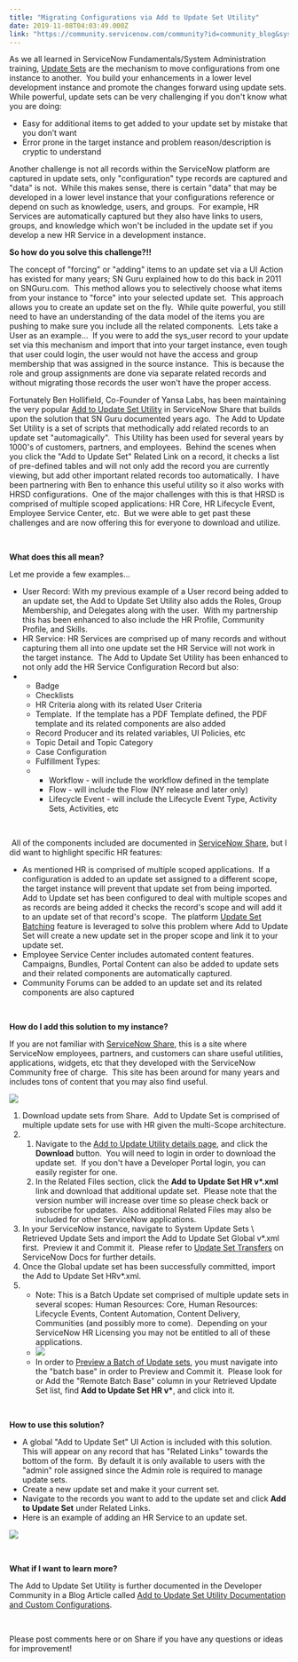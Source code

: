 ```yaml
---
title: "Migrating Configurations via Add to Update Set Utility"
date: 2019-11-08T04:03:49.000Z
link: "https://community.servicenow.com/community?id=community_blog&sys_id=77518decdb8d4c586064eeb5ca961947"
---
```

<p>As we all learned in ServiceNow Fundamentals/System Administration training, <a href="https://docs.servicenow.com/bundle/newyork-application-development/page/build/system-update-sets/concept/system-update-sets.html" rel="nofollow">Update Sets</a> are the mechanism to move configurations from one instance to another.  You build your enhancements in a lower level development instance and promote the changes forward using update sets.  While powerful, update sets can be very challenging if you don&#39;t know what you are doing:</p>
<ul><li>Easy for additional items to get added to your update set by mistake that you don’t want</li><li>Error prone in the target instance and problem reason/description is cryptic to understand</li></ul>
<p>Another challenge is not all records within the ServiceNow platform are captured in update sets, only &#34;configuration&#34; type records are captured and &#34;data&#34; is not.  While this makes sense, there is certain &#34;data&#34; that may be developed in a lower level instance that your configurations reference or depend on such as knowledge, users, and groups.  For example, HR Services are automatically captured but they also have links to users, groups, and knowledge which won&#39;t be included in the update set if you develop a new HR Service in a development instance.</p>
<p><strong>So how do you solve this challenge?!!</strong></p>
<p>The concept of &#34;forcing&#34; or &#34;adding&#34; items to an update set via a UI Action has existed for many years; SN Guru explained how to do this back in 2011 on SNGuru.com.  This method allows you to selectively choose what items from your instance to &#34;force&#34; into your selected update set.  This approach allows you to create an update set on the fly.  While quite powerful, you still need to have an understanding of the data model of the items you are pushing to make sure you include all the related components.  Lets take a User as an example...  If you were to add the sys_user record to your update set via this mechanism and import that into your target instance, even tough that user could login, the user would not have the access and group membership that was assigned in the source instance.  This is because the role and group assignments are done via separate related records and without migrating those records the user won&#39;t have the proper access.</p>
<p>Fortunately Ben Hollifield, Co-Founder of Yansa Labs, has been maintaining the very popular <a href="https://developer.servicenow.com/app.do#!/share/contents/9824957_add_to_update_set_utility?t&#61;PRODUCT_DETAILS" rel="nofollow">Add to Update Set Utility</a> in ServiceNow Share that builds upon the solution that SN Guru documented years ago.  The Add to Update Set Utility is a set of scripts that methodically add related records to an update set &#34;automagically&#34;.  This Utility has been used for several years by 1000&#39;s of customers, partners, and employees.  Behind the scenes when you click the &#34;Add to Update Set&#34; Related Link on a record, it checks a list of pre-defined tables and will not only add the record you are currently viewing, but add other important related records too automatically.  I have been partnering with Ben to enhance this useful utility so it also works with HRSD configurations.  One of the major challenges with this is that HRSD is comprised of multiple scoped applications: HR Core, HR Lifecycle Event, Employee Service Center, etc.  But we were able to get past these challenges and are now offering this for everyone to download and utilize.</p>
<p> </p>
<p><strong>What does this all mean?</strong></p>
<p>Let me provide a few examples...</p>
<ul><li>User Record: With my previous example of a User record being added to an update set, the Add to Update Set Utility also adds the Roles, Group Membership, and Delegates along with the user.  With my partnership this has been enhanced to also include the HR Profile, Community Profile, and Skills.</li><li>HR Service: HR Services are comprised up of many records and without capturing them all into one update set the HR Service will not work in the target instance.  The Add to Update Set Utility has been enhanced to not only add the HR Service Configuration Record but also:</li><li>
<ul><li>Badge</li><li>Checklists</li><li>HR Criteria along with its related User Criteria</li><li>Template.  If the template has a PDF Template defined, the PDF template and its related components are also added</li><li>Record Producer and its related variables, UI Policies, etc</li><li>Topic Detail and Topic Category</li><li>Case Configuration</li><li>Fulfillment Types:</li><li>
<ul><li>Workflow - will include the workflow defined in the template</li><li>Flow - will include the Flow (NY release and later only)</li><li>Lifecycle Event - will include the Lifecycle Event Type, Activity Sets, Activities, etc</li></ul>
</li></ul>
</li></ul>
<p> </p>
<p> All of the components included are documented in <a href="https://developer.servicenow.com/app.do#!/share/contents/9824957_add_to_update_set_utility?t&#61;PRODUCT_DETAILS" rel="nofollow">ServiceNow Share</a>, but I did want to highlight specific HR features:</p>
<ul><li>As mentioned HR is comprised of multiple scoped applications.  If a configuration is added to an update set assigned to a different scope, the target instance will prevent that update set from being imported.  Add to Update set has been configured to deal with multiple scopes and as records are being added it checks the record&#39;s scope and will add it to an update set of that record&#39;s scope.  The platform <a href="https://docs.servicenow.com/bundle/newyork-application-development/page/build/system-update-sets/hier-update-sets/concept/us-hier-overview.html#us-hier-overview" rel="nofollow">Update Set Batching</a> feature is leveraged to solve this problem where Add to Update Set will create a new update set in the proper scope and link it to your update set.</li><li>Employee Service Center includes automated content features.  Campaigns, Bundles, Portal Content can also be added to update sets and their related components are automatically captured.</li><li>Community Forums can be added to an update set and its related components are also captured</li></ul>
<p> </p>
<p><strong>How do I add this solution to my instance?</strong></p>
<p>If you are not familiar with <a href="https://developer.servicenow.com/app.do#!/share" rel="nofollow">ServiceNow Share</a>, this is a site where ServiceNow employees, partners, and customers can share useful utilities, applications, widgets, etc that they developed with the ServiceNow Community free of charge.  This site has been around for many years and includes tons of content that you may also find useful.</p>
<p><img src="https://community.servicenow.com/cb47ec38db01c0941cd8a345ca96194c.iix" /></p>
<ol><li>Download update sets from Share.  Add to Update Set is comprised of multiple update sets for use with HR given the multi-Scope architecture.</li><li>
<ol><li>Navigate to the <a href="https://developer.servicenow.com/app.do#!/share/contents/9824957_add_to_update_set_utility?t&#61;PRODUCT_DETAILS" rel="nofollow">Add to Update Utility details page</a>, and click the <strong>Download</strong> button.  You will need to login in order to download the update set.  If you don&#39;t have a Developer Portal login, you can easily register for one.</li><li>In the Related Files section, click the <strong>Add to Update Set HR v*.xml</strong> link and download that additional update set.  Please note that the version number will increase over time so please check back or subscribe for updates.  Also additional Related Files may also be included for other ServiceNow applications.</li></ol>
</li><li>In your ServiceNow instance, navigate to System Update Sets \ Retrieved Update Sets and import the Add to Update Set Global v*.xml first.  Preview it and Commit it.  Please refer to <a href="https://docs.servicenow.com/bundle/newyork-application-development/page/build/system-update-sets/reference/update-set-transfers.html" rel="nofollow">Update Set Transfers</a> on ServiceNow Docs for further details.</li><li>Once the Global update set has been successfully committed, import the Add to Update Set HRv*.xml.</li><li>
<ul><li>Note: This is a Batch Update set comprised of multiple update sets in several scopes: Human Resources: Core, Human Resources: Lifecycle Events, Content Automation, Content Delivery, Communities (and possibly more to come).  Depending on your ServiceNow HR Licensing you may not be entitled to all of these applications.</li><li><img src="https://community.servicenow.com/83bdf470dbc504941cd8a345ca9619bb.iix" /></li><li>In order to <a href="https://docs.servicenow.com/bundle/newyork-application-development/page/build/system-update-sets/hier-update-sets/concept/us-hier-overview.html#us-hier-preview" rel="nofollow">Preview a Batch of Update sets</a>, you must navigate into the &#34;batch base&#34; in order to Preview and Commit it.  Please look for or Add the &#34;Remote Batch Base&#34; column in your Retrieved Update Set list, find <strong>Add to Update Set HR v*</strong>, and click into it.</li></ul>
</li></ol>
<p> </p>
<p><strong>How to use this solution?</strong></p>
<ul><li>A global &#34;Add to Update Set&#34; UI Action is included with this solution.  This will appear on any record that has &#34;Related Links&#34; towards the bottom of the form.  By default it is only available to users with the &#34;admin&#34; role assigned since the Admin role is required to manage update sets.</li><li>Create a new update set and make it your current set.</li><li>Navigate to the records you want to add to the update set and click <strong>Add to Update Set</strong> under Related Links.</li><li>Here is an example of adding an HR Service to an update set.</li></ul>
<p><img src="https://community.servicenow.com/3f0d57d6db41481cd58ea345ca961958.iix" /></p>
<p> </p>
<p><strong>What if I want to learn more?</strong></p>
<p>The Add to Update Set Utility is further documented in the Developer Community in a Blog Article called <a href="https://community.servicenow.com/community?id&#61;community_blog&amp;sys_id&#61;dd0d9079db858098d58ea345ca961925" rel="nofollow">Add to Update Set Utility Documentation and Custom Configurations</a>.</p>
<p> </p>
<p>Please post comments here or on Share if you have any questions or ideas for improvement!</p>